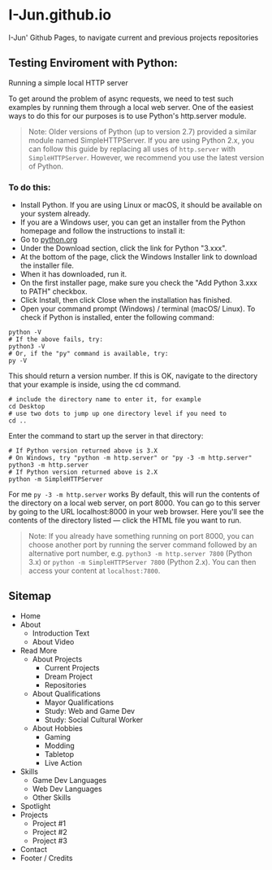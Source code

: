 # I-Jun.github.io
I-Jun' Github Pages, to navigate current and previous projects repositories

## Testing Enviroment with Python:
  Running a simple local HTTP server

  To get around the problem of async requests, we need to test such examples by running them through a local web server. 
  One of the easiest ways to do this for our purposes is to use Python's http.server module.

  > Note: Older versions of Python (up to version 2.7) provided a similar module named SimpleHTTPServer. 
  If you are using Python 2.x, you can follow this guide by replacing all uses of `http.server` with `SimpleHTTPServer`. 
  However, we recommend you use the latest version of Python.

### To do this:

  - Install Python. If you are using Linux or macOS, it should be available on your system already. 
  - If you are a Windows user, you can get an installer from the Python homepage and follow the instructions to install it:
  - Go to [python.org](https//:python.org)
  - Under the Download section, click the link for Python "3.xxx".
  - At the bottom of the page, click the Windows Installer link to download the installer file.
  - When it has downloaded, run it.
  - On the first installer page, make sure you check the "Add Python 3.xxx to PATH" checkbox.
  - Click Install, then click Close when the installation has finished.
  - Open your command prompt (Windows) / terminal (macOS/ Linux). To check if Python is installed, enter the following command:
```
python -V
# If the above fails, try:
python3 -V
# Or, if the "py" command is available, try:
py -V
```
This should return a version number. 
If this is OK, navigate to the directory that your example is inside, using the cd command.
```
# include the directory name to enter it, for example
cd Desktop
# use two dots to jump up one directory level if you need to
cd ..
```
Enter the command to start up the server in that directory:
```
# If Python version returned above is 3.X
# On Windows, try "python -m http.server" or "py -3 -m http.server"
python3 -m http.server
# If Python version returned above is 2.X
python -m SimpleHTTPServer
```
 For me `py -3 -m http.server` works
 By default, this will run the contents of the directory on a local web server, on port 8000.
 You can go to this server by going to the URL localhost:8000 in your web browser. 
 Here you'll see the contents of the directory listed — click the HTML file you want to run.

 > Note: If you already have something running on port 8000, 
 you can choose another port by running the server command followed by an alternative port number, e.g.
 `python3 -m http.server 7800` (Python 3.x) or `python -m SimpleHTTPServer 7800` (Python 2.x). You can then access your content at `localhost:7800`.

## Sitemap
- Home
- About
	- Introduction Text
	- About Video
- Read More
	- About Projects
		- Current Projects
		- Dream Project
		- Repositories
	- About Qualifications
		- Mayor Qualifications
		- Study: Web and Game Dev
		- Study: Social Cultural Worker
	- About Hobbies
		- Gaming
		- Modding
		- Tabletop
		- Live Action
- Skills
	- Game Dev Languages
	- Web Dev Languages
	- Other Skills
- Spotlight
- Projects
	- Project #1
	- Project #2
	- Project #3
- Contact
- Footer / Credits
